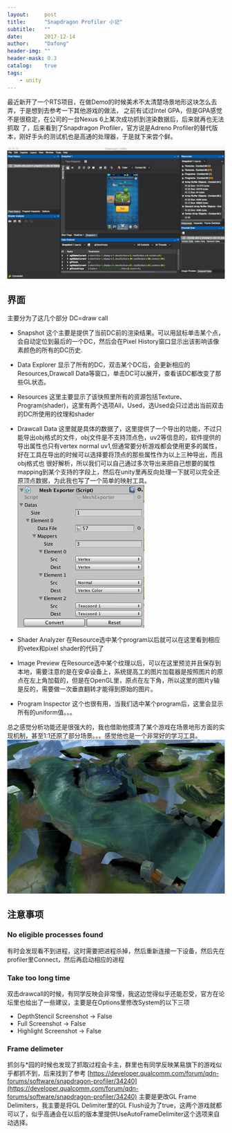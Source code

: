 ```yaml
---
layout:     post
title:      "Snapdragon Profiler 小记"
subtitle:   ""
date:       2017-12-14
author:     "Dafong"
header-img: ""
header-mask: 0.3
catalog:    true
tags:
    - unity
---
```


最近新开了一个RTS项目，在做Demo的时候美术不太清楚场景地形这块怎么去弄，于是想到去参考一下其他游戏的做法，
之前有试过Intel GPA，但是GPA感觉不是很稳定，在公司的一台Nexus 6上某次成功抓到渲染数据后，后来就再也无法抓取
了，后来看到了Snapdragon Profiler，官方说是Adreno Profiler的替代版本，刚好手头的测试机也是高通的处理器，于是就下来尝个鲜。

![](/img/in-post/snapdragon-profiler.png)

## 界面
主要分为了这几个部分 DC=draw call
* Snapshot
  这个主要是提供了当前DC前的渲染结果。可以用鼠标单击某个点，会自动定位到最后的一个DC，然后会在Pixel History窗口显示出该影响该像素颜色的所有的DC历史.

* Data Explorer
  显示了所有的DC，双击某个DC后，会更新相应的Resources,Drawcall Data等窗口，单击DC可以展开，查看该DC都改变了那些GL状态。

* Resources
  这里主要显示了该快照里所有的资源包括Texture、Program(shader)，这里有两个选项All，Used，选Used会只过滤出当前双击的DC所使用的纹理和shader

* Drawcall Data
  这里就是具体的数据了，这里提供了一个导出的功能，不过只能导出obj格式的文件，obj文件是不支持顶点色，uv2等信息的，软件提供的导出属性也只有vertex normal uv1,但通常要分析游戏都会使用更多的属性，好在工具在导出的时候可以选择要将顶点的那些属性作为以上三种导出，而且obj格式也
  很好解析，所以我们可以自己通过多次导出来把自己想要的属性mapping到某个支持的字段上，然后在unity里再反向处理一下就可以完全还原顶点数据，为此我也写了一个简单的映射工具。
  ![](/img/in-post/exporter.png)

* Shader Analyzer
  在Resource选中某个program以后就可以在这里看到相应的vetex和pixel shader的代码了

* Image Preview
  在Resource选中某个纹理以后，可以在这里预览并且保存到本地，需要注意的是在安卓设备上，系统提高工的图片加载器是按照图片的原点在左上角加载的，但是在OpenGL里，原点在左下角，所以这里的图片y轴是反的，需要做一次垂直翻转才能得到原始的图片。

* Program Inspector
  这个也很有用，当我们选中某个program后，这里会显示所有的uniform值。。。

总之感觉分析功能还是很强大的，我也借助他摸清了某个游戏在场景地形方面的实现机制，甚至1:1还原了部分场景。。。感觉他也是一个非常好的学习工具。
  ![](/img/in-post/analyze-result.png)

## 注意事项
### No eligible processes found
有时会发现看不到进程，这时需要把进程杀掉，然后重新连接一下设备，然后先在profiler里Connect，然后再启动相应的进程
### Take too long time
双击drawcall的时候，有同学反映会非常慢，我这边觉得似乎还能忍受，官方在论坛里也给出了一些建议，主要是在Options里修改System的以下三项
* DepthStencil Screenshot -> False
* Full Screenshot -> False
* Highlight Screenshot -> False

### Frame delimeter
抓剑与*园的时候也发现了抓取过程会卡主，群里也有同学反映某易旗下的游戏似乎都抓不到，后来找到了参考 [https://developer.qualcomm.com/forum/qdn-forums/software/snapdragon-profiler/34240](https://developer.qualcomm.com/forum/qdn-forums/software/snapdragon-profiler/34240)
主要是更改GL Frame Delimiters，我主要是将GL Delimiter里的GL Flush设为了true，这两个游戏就都可以了，似乎高通会在以后的版本里提供UseAutoFrameDelimiter这个选项来自动选择。
